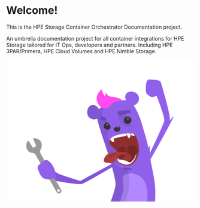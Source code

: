# Welcome!
This is the HPE Storage Container Orchestrator Documentation project. 

An umbrella documentation project for all container integrations for HPE Storage tailored for IT Ops, developers and partners. Including HPE 3PAR/Primera, HPE Cloud Volumes and HPE Nimble Storage.

<div align="right"><img src="img/hpe-dev-grommet-gremlin-rockin-static.svg"></div>
